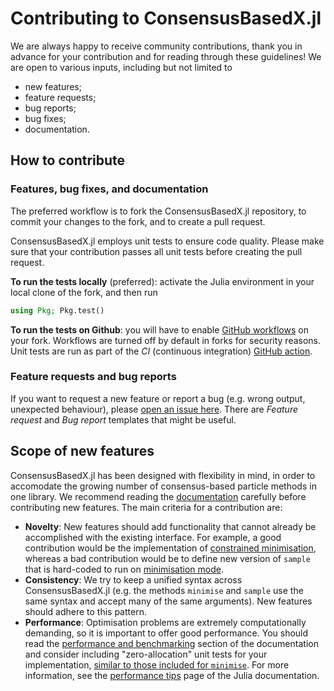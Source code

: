 # Contributing to ConsensusBasedX.jl

We are always happy to receive community contributions, thank you in advance for your contribution and for reading through these guidelines! We are open to various inputs, including but not limited to
- new features;
- feature requests;
- bug reports;
- bug fixes;
- documentation.

## How to contribute

### Features, bug fixes, and documentation

The preferred workflow is to fork the ConsensusBasedX.jl repository, to commit your changes to the fork, and to create a pull request.

ConsensusBasedX.jl employs unit tests to ensure code quality. Please make sure that your contribution passes all unit tests before creating the pull request.

**To run the tests locally** (preferred): activate the Julia environment in your local clone of the fork, and then run
```julia
using Pkg; Pkg.test()
```

**To run the tests on Github**: you will have to enable [GitHub workflows](https://github.com/PdIPS/ConsensusBasedX.jl/blob/main/.github/workflows/CI.yml) on your fork. Workflows are turned off by default in forks for security reasons. Unit tests are run as part of the *CI* (continuous integration) [GitHub action](https://docs.github.com/en/actions).

### Feature requests and bug reports

If you want to request a new feature or report a bug (e.g. wrong output, unexpected behaviour), please [open an issue here](https://github.com/PdIPS/ConsensusBasedX.jl/issues/new/choose). There are *Feature request* and *Bug report* templates that might be useful.

## Scope of new features

ConsensusBasedX.jl has been designed with flexibility in mind, in order to accomodate the growing number of consensus-based particle methods in one library. We recommend reading the [documentation](https://pdips.github.io/ConsensusBasedX.jl/) carefully before contributing new features. The main criteria for a contribution are:
- **Novelty**: New features should add functionality that cannot already be accomplished with the existing interface. For example, a good contribution would be the implementation of [constrained minimisation](https://en.wikipedia.org/wiki/Constrained_optimization), whereas a bad contribution would be to define new version of `sample` that is hard-coded to run on [minimisation mode](https://pdips.github.io/ConsensusBasedX.jl/stable/distribution_sampling/#Running-on-minimisation-mode).
- **Consistency**: We try to keep a unified syntax across ConsensusBasedX.jl (e.g. the methods `minimise` and `sample` use the same syntax and accept many of the same arguments). New features should adhere to this pattern.
- **Performance**: Optimisation problems are extremely computationally demanding, so it is important to offer good performance. You should read the [performance and benchmarking](https://pdips.github.io/ConsensusBasedX.jl/stable/performance_benchmarking/) section of the documentation and consider including "zero-allocation" unit tests for your implementation, [similar to those included for `minimise`](https://github.com/PdIPS/ConsensusBasedX.jl/blob/main/test/interface/minimise.jl). For more information, see the [performance tips](https://docs.julialang.org/en/v1/manual/performance-tips/) page of the Julia documentation.
